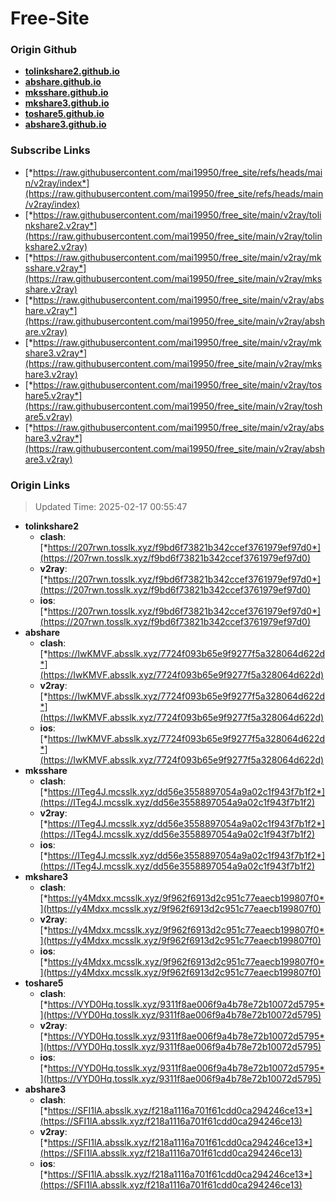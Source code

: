 # Free-Site

### Origin Github

- [**tolinkshare2.github.io**](https://github.com/tolinkshare2/tolinkshare2.github.io)
- [**abshare.github.io**](https://github.com/abshare/abshare.github.io)
- [**mksshare.github.io**](https://github.com/mksshare/mksshare.github.io)
- [**mkshare3.github.io**](https://github.com/mkshare3/mkshare3.github.io)
- [**toshare5.github.io**](https://github.com/toshare5/toshare5.github.io)
- [**abshare3.github.io**](https://github.com/abshare3/abshare3.github.io)

### Subscribe Links

- [*https://raw.githubusercontent.com/mai19950/free_site/refs/heads/main/v2ray/index*](https://raw.githubusercontent.com/mai19950/free_site/refs/heads/main/v2ray/index)
- [*https://raw.githubusercontent.com/mai19950/free_site/main/v2ray/tolinkshare2.v2ray*](https://raw.githubusercontent.com/mai19950/free_site/main/v2ray/tolinkshare2.v2ray)
- [*https://raw.githubusercontent.com/mai19950/free_site/main/v2ray/mksshare.v2ray*](https://raw.githubusercontent.com/mai19950/free_site/main/v2ray/mksshare.v2ray)
- [*https://raw.githubusercontent.com/mai19950/free_site/main/v2ray/abshare.v2ray*](https://raw.githubusercontent.com/mai19950/free_site/main/v2ray/abshare.v2ray)
- [*https://raw.githubusercontent.com/mai19950/free_site/main/v2ray/mkshare3.v2ray*](https://raw.githubusercontent.com/mai19950/free_site/main/v2ray/mkshare3.v2ray)
- [*https://raw.githubusercontent.com/mai19950/free_site/main/v2ray/toshare5.v2ray*](https://raw.githubusercontent.com/mai19950/free_site/main/v2ray/toshare5.v2ray)
- [*https://raw.githubusercontent.com/mai19950/free_site/main/v2ray/abshare3.v2ray*](https://raw.githubusercontent.com/mai19950/free_site/main/v2ray/abshare3.v2ray)

### Origin Links

> Updated Time: 2025-02-17 00:55:47

- **tolinkshare2**
  - **clash**: [*https://207rwn.tosslk.xyz/f9bd6f73821b342ccef3761979ef97d0*](https://207rwn.tosslk.xyz/f9bd6f73821b342ccef3761979ef97d0)
  - **v2ray**: [*https://207rwn.tosslk.xyz/f9bd6f73821b342ccef3761979ef97d0*](https://207rwn.tosslk.xyz/f9bd6f73821b342ccef3761979ef97d0)
  - **ios**: [*https://207rwn.tosslk.xyz/f9bd6f73821b342ccef3761979ef97d0*](https://207rwn.tosslk.xyz/f9bd6f73821b342ccef3761979ef97d0)
- **abshare**
  - **clash**: [*https://IwKMVF.absslk.xyz/7724f093b65e9f9277f5a328064d622d*](https://IwKMVF.absslk.xyz/7724f093b65e9f9277f5a328064d622d)
  - **v2ray**: [*https://IwKMVF.absslk.xyz/7724f093b65e9f9277f5a328064d622d*](https://IwKMVF.absslk.xyz/7724f093b65e9f9277f5a328064d622d)
  - **ios**: [*https://IwKMVF.absslk.xyz/7724f093b65e9f9277f5a328064d622d*](https://IwKMVF.absslk.xyz/7724f093b65e9f9277f5a328064d622d)
- **mksshare**
  - **clash**: [*https://ITeg4J.mcsslk.xyz/dd56e3558897054a9a02c1f943f7b1f2*](https://ITeg4J.mcsslk.xyz/dd56e3558897054a9a02c1f943f7b1f2)
  - **v2ray**: [*https://ITeg4J.mcsslk.xyz/dd56e3558897054a9a02c1f943f7b1f2*](https://ITeg4J.mcsslk.xyz/dd56e3558897054a9a02c1f943f7b1f2)
  - **ios**: [*https://ITeg4J.mcsslk.xyz/dd56e3558897054a9a02c1f943f7b1f2*](https://ITeg4J.mcsslk.xyz/dd56e3558897054a9a02c1f943f7b1f2)
- **mkshare3**
  - **clash**: [*https://y4Mdxx.mcsslk.xyz/9f962f6913d2c951c77eaecb199807f0*](https://y4Mdxx.mcsslk.xyz/9f962f6913d2c951c77eaecb199807f0)
  - **v2ray**: [*https://y4Mdxx.mcsslk.xyz/9f962f6913d2c951c77eaecb199807f0*](https://y4Mdxx.mcsslk.xyz/9f962f6913d2c951c77eaecb199807f0)
  - **ios**: [*https://y4Mdxx.mcsslk.xyz/9f962f6913d2c951c77eaecb199807f0*](https://y4Mdxx.mcsslk.xyz/9f962f6913d2c951c77eaecb199807f0)
- **toshare5**
  - **clash**: [*https://VYD0Hq.tosslk.xyz/9311f8ae006f9a4b78e72b10072d5795*](https://VYD0Hq.tosslk.xyz/9311f8ae006f9a4b78e72b10072d5795)
  - **v2ray**: [*https://VYD0Hq.tosslk.xyz/9311f8ae006f9a4b78e72b10072d5795*](https://VYD0Hq.tosslk.xyz/9311f8ae006f9a4b78e72b10072d5795)
  - **ios**: [*https://VYD0Hq.tosslk.xyz/9311f8ae006f9a4b78e72b10072d5795*](https://VYD0Hq.tosslk.xyz/9311f8ae006f9a4b78e72b10072d5795)
- **abshare3**
  - **clash**: [*https://SFI1lA.absslk.xyz/f218a1116a701f61cdd0ca294246ce13*](https://SFI1lA.absslk.xyz/f218a1116a701f61cdd0ca294246ce13)
  - **v2ray**: [*https://SFI1lA.absslk.xyz/f218a1116a701f61cdd0ca294246ce13*](https://SFI1lA.absslk.xyz/f218a1116a701f61cdd0ca294246ce13)
  - **ios**: [*https://SFI1lA.absslk.xyz/f218a1116a701f61cdd0ca294246ce13*](https://SFI1lA.absslk.xyz/f218a1116a701f61cdd0ca294246ce13)
